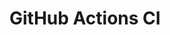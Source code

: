 # GitHub Actions CI










































































































































































































































































































































































































































































































































































































































































































































































































































































































































































































































































































































































































































































































































































































































































































































